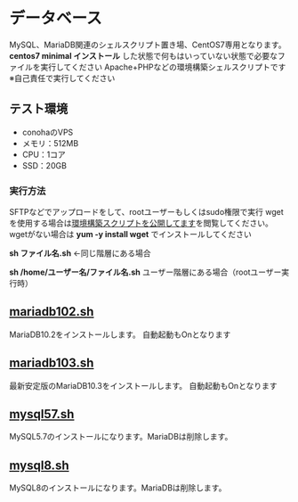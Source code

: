 # データベース
MySQL、MariaDB関連のシェルスクリプト置き場、CentOS7専用となります。**centos7 minimal インストール** した状態で何もはいっていない状態で必要なファイルを実行してください
Apache+PHPなどの環境構築シェルスクリプトです
※自己責任で実行してください

## テスト環境
* conohaのVPS
* メモリ：512MB
* CPU：1コア
* SSD：20GB

### 実行方法
SFTPなどでアップロードをして、rootユーザーもしくはsudo権限で実行
wgetを使用する場合は[環境構築スクリプトを公開してます](https://www.logw.jp/cloudserver/8886.html)を閲覧してください。
wgetがない場合は **yum -y install wget** でインストールしてください

**sh ファイル名.sh** ←同じ階層にある場合

**sh /home/ユーザー名/ファイル名.sh** ユーザー階層にある場合（rootユーザー実行時）

## [mariadb102.sh](https://github.com/site-lab/db/blob/master/mariadb102.sh)
MariaDB10.2をインストールします。
自動起動もOnとなります

## [mariadb103.sh](https://github.com/site-lab/db/blob/master/mariadb103.sh)
最新安定版のMariaDB10.3をインストールします。
自動起動もOnとなります

## [mysql57.sh](https://github.com/site-lab/db/blob/master/mysql57.sh)
MySQL5.7のインストールになります。MariaDBは削除します。

## [mysql8.sh](https://github.com/site-lab/db/blob/master/mysql8.sh)
MySQL8のインストールになります。MariaDBは削除します。
